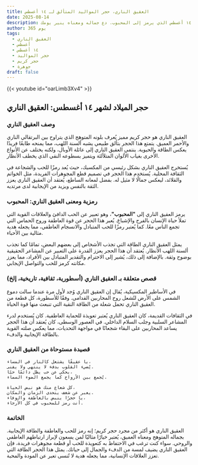 ```yaml
---
title: العقيق الناري، حجر المواليد المتألق لـ ١٤ أغسطس
date: 2025-08-14
description: اشعر بأهمية العقيق الناري، حجر المواليد لـ ١٤ أغسطس الذي يرمز إلى المحبوب. دع جماله ومعناه ينير يومك.
author: 365 يوم
tags:
  - العقيق الناري
  - أغسطس
  - ١٤ أغسطس
  - حجر المواليد
  - حجر كريم
  - جوهرة
draft: false
---
```


{{< youtube id="oarLimb3Xv4" >}}

## حجر الميلاد لشهر ١٤ أغسطس: العقيق الناري

### وصف العقيق الناري

العقيق الناري هو حجر كريم مميز يُعرف بلونه المتوهج الذي يتراوح بين البرتقالي الناري والأحمر العميق. يتمتع هذا الحجر بتألق طبيعي يشبه ألسنة اللهب، مما يمنحه طابعًا فريدًا يعكس الطاقة والحيوية. ينتمي العقيق الناري إلى عائلة الأوبال، ولكنه يختلف عن الأنواع الأخرى بغياب الألوان المتلألئة ويتميز بسطوعه النقي الذي يخطف الأنظار.

يُستخرج العقيق الناري بشكل رئيسي من المكسيك، حيث يُعد رمزًا للحب والشجاعة في الثقافة المحلية. يُستخدم هذا الحجر في تصميم قطع المجوهرات الفريدة، مثل الخواتم والقلائد، ليعكس جمالًا لا مثيل له. بفضل لمعانه الساطع، يُعتقد أن العقيق الناري يعزز الثقة بالنفس ويزيد من الإيجابية لدى مرتديه.

### رمزية ومعنى العقيق الناري: المحبوب

يرمز العقيق الناري إلى **"المحبوب"**، وهو تعبير عن الحب الدافئ والعلاقات القوية التي تملأ حياة الإنسان بالفرح والإشباع. يُعبر هذا الحجر عن قوة العاطفة وروح الحماس التي تجمع الناس معًا. كما يُعتبر رمزًا للحب المتبادل والانسجام العاطفي، مما يجعله هدية مثالية بين الأحباء.

يمثل العقيق الناري الطاقة التي تجذب الأشخاص إلى بعضهم البعض، تمامًا كما تجذب ألسنة اللهب الأنظار. يُعتقد أن هذا الحجر يعزز القدرة على التعبير عن المشاعر الحقيقية بوضوح وثقة. بالإضافة إلى ذلك، يُشير إلى الاحترام والتقدير المتبادل بين الأفراد، مما يعزز مكانته كرمز للحب والتواصل الإيجابي.

### قصص متعلقة بـ العقيق الناري (أسطورية، ثقافية، تاريخية، إلخ)

في الأساطير المكسيكية، يُقال إن العقيق الناري وُجد لأول مرة عندما سالت دموع الشمس على الأرض لتُشعل روح المحاربين القدامى. وفقًا للأسطورة، كل قطعة من العقيق الناري تحمل شعلة من الطاقة النقية التي تنبعث منها قوة الحياة.

في الثقافات القديمة، كان العقيق الناري يُعتبر تعويذة للحماية العاطفية. كان يُستخدم لدرء المشاعر السلبية وجلب السلام الداخلي. في العصور الوسطى، كان يُعتقد أن هذا الحجر يساعد المحاربين على البقاء شجعانًا في مواجهة التحديات، مما يعكس صلته القوية بالطاقة الإيجابية والدفء.

### قصيدة مستوحاة من العقيق الناري

```
يا عقيقًا يشتعل كالنار في المساء،  
يُضيء القلوب بدفء لا ينتهي ولا يفنى.  
يحكي عن حب يظل دائمًا حيًا،  
يُجمع بين الأرواح كما يجمع الضوء السماء.

كل شعاع منك هو نبض الحياة،  
يعبر عن شغف يتحدى الزمان والمكان.  
يا حجرًا ينبض بالعاطفة والوفاء،  
أنت رمز للمحبوب في كل الأرجاء.
```

### الخاتمة

العقيق الناري هو أكثر من مجرد حجر كريم؛ إنه رمز للحب والعاطفة والطاقة الإيجابية. بجماله المتوهج ومعناه العميق، يُعتبر خيارًا مثاليًا لمن يسعون لإبراز ارتباطهم العاطفي والروحي. سواء كنت ترغب في الاحتفاظ به كتعويذة للحب أو قطعة مجوهرات فريدة، فإن العقيق الناري يضيف لمسة من الدفء والجمال إلى حياتك. يمثل هذا الحجر الطاقة التي تعزز العلاقات الإنسانية، مما يجعله هدية لا تُنسى تعبر عن المودة والمحبة.